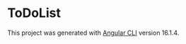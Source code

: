 # ToDoList

This project was generated with [Angular CLI](https://github.com/angular/angular-cli) version 16.1.4.

